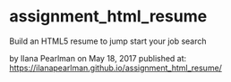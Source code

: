 # assignment_html_resume
Build an HTML5 resume to jump start your job search

by Ilana Pearlman on May 18, 2017
published at: https://ilanapearlman.github.io/assignment_html_resume/
